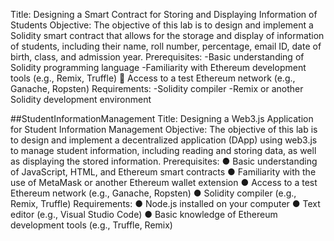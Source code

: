 Title: Designing a Smart Contract for Storing and Displaying Information of Students
Objective: The objective of this lab is to design and implement a Solidity smart contract that allows for the storage and display of information of students, including their name, roll number, percentage, email ID, date of birth, class, and admission year.
Prerequisites: 
-Basic understanding of Solidity programming language
-Familiarity with Ethereum development tools (e.g., Remix, Truffle)  Access to a test Ethereum network (e.g., Ganache, Ropsten)
Requirements: 
-Solidity compiler 
-Remix or another Solidity development environment


##StudentInformationManagement 
Title: Designing a Web3.js Application for Student Information Management
Objective: The objective of this lab is to design and implement a decentralized application (DApp) using web3.js to manage student information, including reading and storing data, as well as displaying the stored information.
Prerequisites:
● Basic understanding of JavaScript, HTML, and Ethereum smart contracts
● Familiarity with the use of MetaMask or another Ethereum wallet extension
● Access to a test Ethereum network (e.g., Ganache, Ropsten)
● Solidity compiler (e.g., Remix, Truffle)
Requirements:
● Node.js installed on your computer
● Text editor (e.g., Visual Studio Code)
● Basic knowledge of Ethereum development tools (e.g., Truffle, Remix)
